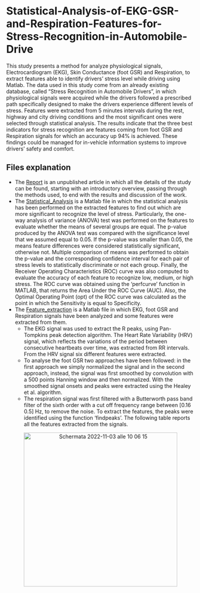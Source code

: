# Statistical-Analysis-of-EKG-GSR-and-Respiration-Features-for-Stress-Recognition-in-Automobile-Drive

This study presents a method for analyze physiological signals, Electrocardiogram (EKG), Skin Conductance (foot GSR) and Respiration, to extract features able to identify drivers’ stress level while driving using Matlab. The data used in this study come from an already existing database, called “Stress Recognition in Automobile Drivers”, in which physiological signals were acquired while the drivers followed a prescribed path specifically designed to make the drivers experience different levels of stress. Features were extracted from 5 minutes intervals during the rest, highway and city driving conditions and the most significant ones were selected through statistical analysis. The results indicate that the three best indicators for stress recognition are features coming from foot GSR and Respiration signals for which an accuracy up 94% is achieved. These findings could be managed for in-vehicle information systems to improve drivers’ safety and comfort.

## Files explanation
- The [Report](https://github.com/Eri0898/Statistical-Analysis-of-EKG-GSR-and-Respiration-Features-for-Stress-Recognition-in-Automobile-Drive/blob/main/Report.pdf) is an unpublished article in which all the details of the study can be found, starting with an introductory overview, passing through the methods used, to end with the results and discussion of the work.
- The [Statistical_Analysis](https://github.com/Eri0898/Statistical-Analysis-of-EKG-GSR-and-Respiration-Features-for-Stress-Recognition-in-Automobile-Drive/blob/main/Statistical_Analysis.m) is a Matlab file in which the statistical analysis has been performed on the extracted features to find out which are more significant to recognize the level of stress. Particularly, the one-way analysis of variance (ANOVA) test was performed on the features to evaluate whether the means of several groups are equal. The p-value produced by the ANOVA test was compared with the significance level that we assumed equal to 0.05. If the p-value was smaller than 0.05, the means feature differences were considered statistically significant, otherwise not. Multiple comparison of means was performed to obtain the p-value and the corresponding confidence interval for each pair of stress levels to statistically discriminate or not each group. Finally, the Receiver Operating Characteristics (ROC) curve was also computed to evaluate the accuracy of each feature to recognize low, medium, or high stress. The ROC curve was obtained using the ‘perfcurve’ function in MATLAB, that returns the Area Under the ROC Curve (AUC). Also, the Optimal Operating Point (opt) of the ROC curve was calculated as the point in which the Sensitivity is equal to Specificity.
- The [Feature_extraction](https://github.com/Eri0898/Statistical-Analysis-of-EKG-GSR-and-Respiration-Features-for-Stress-Recognition-in-Automobile-Drive/blob/main/Feature_extraction.m) is a Matlab file in which EKG, foot GSR and Respiration signals have been analyzed and some features were extracted from them. 
  - The EKG signal was used to extract the R peaks, using Pan-Tompkins peak detection algorithm. The Heart Rate Variability (HRV) signal, which reflects the variations of the period between consecutive heartbeats over time, was extracted from RR intervals. From the HRV signal six different features were extracted. 
  - To analyse the foot GSR two approaches have been followed: in the first approach we simply normalized the signal and in the second approach, instead, the signal was first smoothed by convolution with a 500 points Hanning window and then normalized. With the smoothed signal onsets and peaks were extracted using the Healey et al. algorithm. 
  - The respiration signal was first filtered with a Butterworth pass band filter of the sixth order with a cut off frequency range between [0.16 0.5] Hz, to remove the noise. To extract the features, the peaks were identified  using the function ‘findpeaks’. 
  The following table reports all the features extracted from the signals.
<p align="center">
<img width="411" alt="Schermata 2022-11-03 alle 10 06 15" src="https://user-images.githubusercontent.com/111573018/199682973-0ffd13a7-87bc-492e-a9f8-c3c791b96184.png">
</p>
